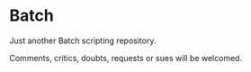 # Batch
Just another Batch scripting repository.

Comments, critics, doubts, requests or sues will be welcomed.
